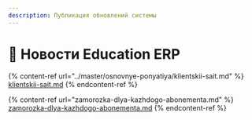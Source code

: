 ```yaml
---
description: Публикация обновлений системы
---
```


# 📰 Новости Education ERP

{% content-ref url="../master/osnovnye-ponyatiya/klientskii-sait.md" %}
[klientskii-sait.md](../master/osnovnye-ponyatiya/klientskii-sait.md)
{% endcontent-ref %}

{% content-ref url="zamorozka-dlya-kazhdogo-abonementa.md" %}
[zamorozka-dlya-kazhdogo-abonementa.md](zamorozka-dlya-kazhdogo-abonementa.md)
{% endcontent-ref %}
